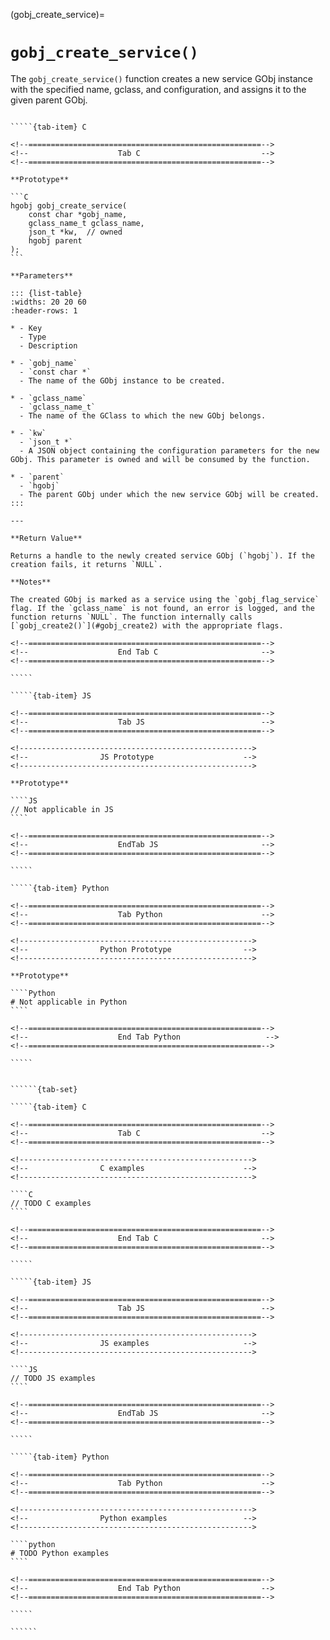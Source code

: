 <!-- ============================================================== -->
(gobj_create_service)=
# `gobj_create_service()`
<!-- ============================================================== -->

The `gobj_create_service()` function creates a new service GObj instance with the specified name, gclass, and configuration, and assigns it to the given parent GObj.

<!------------------------------------------------------------>
<!--                    Prototypes                          -->
<!------------------------------------------------------------>

``````{tab-set}

`````{tab-item} C

<!--====================================================-->
<!--                    Tab C                           -->
<!--====================================================-->

**Prototype**

```C
hgobj gobj_create_service(
    const char *gobj_name,
    gclass_name_t gclass_name,
    json_t *kw,  // owned
    hgobj parent
);
```

**Parameters**

::: {list-table}
:widths: 20 20 60
:header-rows: 1

* - Key
  - Type
  - Description

* - `gobj_name`
  - `const char *`
  - The name of the GObj instance to be created.

* - `gclass_name`
  - `gclass_name_t`
  - The name of the GClass to which the new GObj belongs.

* - `kw`
  - `json_t *`
  - A JSON object containing the configuration parameters for the new GObj. This parameter is owned and will be consumed by the function.

* - `parent`
  - `hgobj`
  - The parent GObj under which the new service GObj will be created.
:::

---

**Return Value**

Returns a handle to the newly created service GObj (`hgobj`). If the creation fails, it returns `NULL`.

**Notes**

The created GObj is marked as a service using the `gobj_flag_service` flag. If the `gclass_name` is not found, an error is logged, and the function returns `NULL`. The function internally calls [`gobj_create2()`](#gobj_create2) with the appropriate flags.

<!--====================================================-->
<!--                    End Tab C                       -->
<!--====================================================-->

`````

`````{tab-item} JS

<!--====================================================-->
<!--                    Tab JS                          -->
<!--====================================================-->

<!---------------------------------------------------->
<!--                JS Prototype                    -->
<!---------------------------------------------------->

**Prototype**

````JS
// Not applicable in JS
````

<!--====================================================-->
<!--                    EndTab JS                       -->
<!--====================================================-->

`````

`````{tab-item} Python

<!--====================================================-->
<!--                    Tab Python                      -->
<!--====================================================-->

<!---------------------------------------------------->
<!--                Python Prototype                -->
<!---------------------------------------------------->

**Prototype**

````Python
# Not applicable in Python
````

<!--====================================================-->
<!--                    End Tab Python                   -->
<!--====================================================-->

`````

``````

<!------------------------------------------------------------>
<!--                    Examples                            -->
<!------------------------------------------------------------>

```````{dropdown} Examples

``````{tab-set}

`````{tab-item} C

<!--====================================================-->
<!--                    Tab C                           -->
<!--====================================================-->

<!---------------------------------------------------->
<!--                C examples                      -->
<!---------------------------------------------------->

````C
// TODO C examples
````

<!--====================================================-->
<!--                    End Tab C                       -->
<!--====================================================-->

`````

`````{tab-item} JS

<!--====================================================-->
<!--                    Tab JS                          -->
<!--====================================================-->

<!---------------------------------------------------->
<!--                JS examples                     -->
<!---------------------------------------------------->

````JS
// TODO JS examples
````

<!--====================================================-->
<!--                    EndTab JS                       -->
<!--====================================================-->

`````

`````{tab-item} Python

<!--====================================================-->
<!--                    Tab Python                      -->
<!--====================================================-->

<!---------------------------------------------------->
<!--                Python examples                 -->
<!---------------------------------------------------->

````python
# TODO Python examples
````

<!--====================================================-->
<!--                    End Tab Python                  -->
<!--====================================================-->

`````

``````

```````

